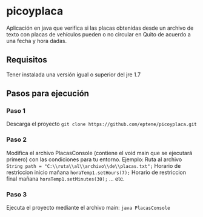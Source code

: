 # picoyplaca
Aplicación en java que verifica si las placas obtenidas desde un archivo de texto con placas de vehículos pueden o no circular en Quito de acuerdo a una fecha y hora dadas.

## Requisitos
Tener instalada una versión igual o superior del jre 1.7

## Pasos para ejecución
### Paso 1
Descarga el proyecto
`git clone https://github.com/eptene/picoyplaca.git`

### Paso 2
Modifica el archivo PlacasConsole (contiene el void main que se ejecutará primero) con las condiciones para tu entorno.
Ejemplo:
Ruta al archivo `String path = "C:\\ruta\\al\\archivo\\de\\placas.txt";`
Horario de restriccion inicio mañana `horaTemp1.setHours(7);`
Horario de restriccion final mañana `horaTemp1.setMinutes(30);` ... etc.

### Paso 3
Ejecuta el proyecto mediante el archivo main:
`java PlacasConsole`



